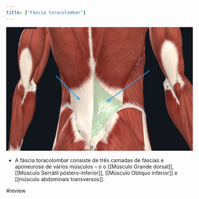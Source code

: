 ```yaml
---
title: ["Fáscia toracolombar"]
---
```

![Pasted image 20210420201128.png](Pasted%20image%2020210420201128.png)
+ A fáscia toracolombar consiste de três camadas de fáscias e aponeurose de vários músculos – o o [[Músculo Grande dorsal]], [[Músculo Serrátil póstero-inferior]], [[Músculo Oblíquo inferior]] e [[músculo abdominais transversos]].

#review 